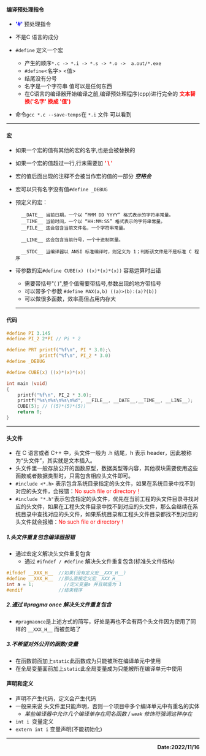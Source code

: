 #### 编译预处理指令
+ **<font color = blue>'#'**</font> 预处理指令
+ 不是C 语言的成分
+ `#define` 定义一个宏
    + 产生的顺序`*.c -> *.i -> *.s -> *.o ->  a.out/*.exe`
    + `#define`<名字> <值>
    + 结尾没有分号
    + 名字是一个字符串 值可以是任何东西
    + 在C语言的编译器开始编译之前,编译预处理程序(cpp)进行完全的 **<font color = red>文本替换('名字' 换成 '值')</font>** 

+ 命令`gcc *.c --save-temps`在 `*.i` 文件 可以看到
  
---

#### 宏
+ 如果一个宏的值有其他的宏的名字,也是会被替换的
+ 如果一个宏的值超过一行,行末需要加 **<font color = red>' \ '</font>**
+ 宏的值后面出现的注释不会被当作宏的值的一部分 ***空格会***
+ 宏可以只有名字没有值`#define _DEBUG`
+ 预定义的宏：

        __DATE__ 当前日期，一个以 “MMM DD YYYY” 格式表示的字符串常量。
        __TIME__ 当前时间，一个以 “HH:MM:SS” 格式表示的字符串常量。
        __FILE__ 这会包含当前文件名，一个字符串常量。

        __LINE__ 这会包含当前行号，一个十进制常量。

        __STDC__ 当编译器以 ANSI 标准编译时，则定义为 1；判断该文件是不是标准 C 程序

+ 带参数的宏`#define CUBE(x) ((x)*(x)*(x))` 容易运算时出错
    + 需要带括号"( )",整个值需要带括号,参数出现的地方带括号
    + 可以带多个参数 `#define MAX(a,b) ((a)>(b):(a)?(b))`
    + 可以做很多函数，效率高但占用内存大
  
  ---

#### 代码
```c
#define PI 3.145
#define PI_2 2*PI // Pi * 2

#define PRT printf("%f\n", PI * 3.0);\
            printf("%f\n", PI_2 * 3.0)
#define _DEBUG

#define CUBE(x) ((x)*(x)*(x))

int main (void)
{
    printf("%f\n", PI_2 * 3.0);
    printf("%s\n%s\n%s\n%d", __FILE__, __DATE__,__TIME__, __LINE__);
    CUBE(5); // ((5)*(5)*(5))
    return 0;
}
```
---

#### 头文件
+ 在 C 语言或者 C++ 中，头文件一般为 .h 结尾，h 表示 header，因此被称为“头文件”，其实就是文本插入。
+ 头文件里一般存放公开的函数原型，数据类型等内容，其他模块需要使用这些函数或者数据类型时，只需包含相应头文件即可。
+ `#include <*.h>` 表示包含系统目录指定的头文件，如果在系统目录中找不到对应的头文件，会报错：<font color = red>No such file or directory！</font>
+ `#include "*.h"`表示包含指定的头文件，优先在当前工程的头文件目录寻找对应的头文件，如果在工程头文件目录中找不到对应的头文件，那么会继续在系统目录中查找对应的头文件，如果系统目录和工程头文件目录都找不到对应的头文件就会报错：<font color = red>No such file or directory！</font>
##### 1.头文件重复包含编译器报错
+ 通过宏定义解决头文件重复包含
  +   通过 `#ifndef / #define` 解决头文件重复包含(标准头文件结构)

```c
#ifndef __XXX_H__  //如果(没有定义宏__XXX_H__)
#define __XXX_H__  //那么直接定义宏__XXX_H__
int a = 1;           //定义变量a 并且赋值为 1
#endif             //结束程序
```
##### 2.通过 #pragma once 解决头文件重复包含
+ `#pragmaonce`是上述方式的简写，好处是再也不会有两个头文件因为使用了同样的 `__XXX_H__` 而被忽略了
##### 3.不希望对外公开的函数/变量
+ 在函数前面加上`static`此函数成为只能被所在编译单元中使用
+ 在全局变量面前加上`static`此全局变量成为只能被所在编译单元中使用
#### 声明和定义
+ 声明不产生代码，定义会产生代码
+ 一般来来说 头文件里只能声明，否则一个项目中多个编译单元中有重名的实体
    +  *某些编译器中允许几个编译单存在同名函数 / `weak` 修饰符强调这种存在*
+ `int i `变量定义
+ `extern int i` 变量声明(不能初始化)
---
**<div align =right>Date:2022/11/16</div>**
